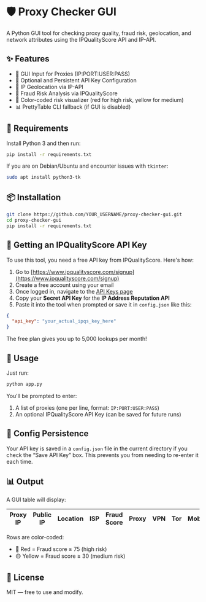 # 🛡️ Proxy Checker GUI

A Python GUI tool for checking proxy quality, fraud risk, geolocation, and network attributes using the IPQualityScore API and IP-API.

## ✨ Features

- 🧾 GUI Input for Proxies (IP:PORT:USER:PASS)
- 🔐 Optional and Persistent API Key Configuration
- 📍 IP Geolocation via IP-API
- 🚨 Fraud Risk Analysis via IPQualityScore
- 🧠 Color-coded risk visualizer (red for high risk, yellow for medium)
- 📊 PrettyTable CLI fallback (if GUI is disabled)

## 🧰 Requirements

Install Python 3 and then run:

```bash
pip install -r requirements.txt
```

If you are on Debian/Ubuntu and encounter issues with `tkinter`:

```bash
sudo apt install python3-tk
```

## 📦 Installation

```bash
git clone https://github.com/YOUR_USERNAME/proxy-checker-gui.git
cd proxy-checker-gui
pip install -r requirements.txt
```


## 🔑 Getting an IPQualityScore API Key

To use this tool, you need a free API key from IPQualityScore. Here's how:

1. Go to [https://www.ipqualityscore.com/signup](https://www.ipqualityscore.com/signup)
2. Create a free account using your email
3. Once logged in, navigate to the [API Keys page](https://www.ipqualityscore.com/account/overview)
4. Copy your **Secret API Key** for the **IP Address Reputation API**
5. Paste it into the tool when prompted or save it in `config.json` like this:

```json
{
  "api_key": "your_actual_ipqs_key_here"
}
```

The free plan gives you up to 5,000 lookups per month!


## 🚀 Usage

Just run:

```bash
python app.py
```

You'll be prompted to enter:

1. A list of proxies (one per line, format: `IP:PORT:USER:PASS`)
2. An optional IPQualityScore API Key (can be saved for future runs)

## 📝 Config Persistence

Your API key is saved in a `config.json` file in the current directory if you check the “Save API Key” box. This prevents you from needing to re-enter it each time.

## 📊 Output

A GUI table will display:

| Proxy IP | Public IP | Location | ISP | Fraud Score | Proxy | VPN | Tor | Mobile | Recent Abuse | Bot Status |
|----------|-----------|----------|-----|--------------|--------|------|-----|--------|----------------|-------------|

Rows are color-coded:
- 🔴 Red = Fraud score ≥ 75 (high risk)
- 🟡 Yellow = Fraud score ≥ 30 (medium risk)

## 📄 License

MIT — free to use and modify.
